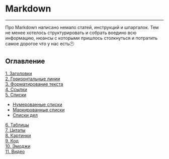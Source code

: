 # Markdown
---
Про Markdown написано немало статей, инструкций и шпаргалок.
Тем не менее хотелось структурировать и собрать воедино всю информацию, нюансы с которыми пришлось столкнуться и потратить самое дорогое что у нас есть🕐

## Оглавление
[1. Заголовки](#Заголовки)   
[2. Горизонтальные линии](#Горизонтальные_линии)   
[3. Форматирование текста](#Форматирование_текста)    
[4. Ссылки](#Ссылки)   
[5. Списки](#Списки)   
* [Нумерованные списки](#Нумерованные_списки)   
* [Маркированные списки](#Маркированные_списки)   
* [Списки дел](#Списки_дел)     

[6. Таблицы](#Таблицы)   
[7. Цитаты](#Цитаты)   
[8. Картинки](#Картинки)   
[9. Код](#Код)    
[10. Эмоджи](#Эмоджи)   
[11. Видео](#Видео)
